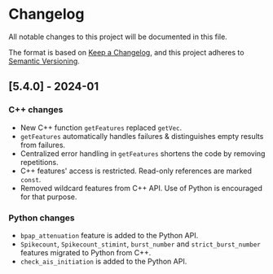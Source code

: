
# Changelog
All notable changes to this project will be documented in this file.

The format is based on [Keep a Changelog](https://keepachangelog.com/en/1.0.0/),
and this project adheres to [Semantic Versioning](https://semver.org/spec/v2.0.0.html).


## [5.4.0] - 2024-01

### C++ changes
- New C++ function `getFeatures` replaced `getVec`.
- `getFeatures` automatically handles failures & distinguishes empty results from failures.
- Centralized error handling in `getFeatures` shortens the code by removing repetitions.
- C++ features' access is restricted. Read-only references are marked `const`.
- Removed wildcard features from C++ API. Use of Python is encouraged for that purpose.

### Python changes
- `bpap_attenuation` feature is added to the Python API.
- `Spikecount`, `Spikecount_stimint`, `burst_number` and `strict_burst_number` features migrated to Python from C++.
- `check_ais_initiation` is added to the Python API.
